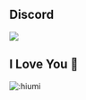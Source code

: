 ## Discord

<a href="https://discord.com/users/991777093312585808">
    <img src="hhttps://lanyard.cnrad.dev/api/991777093312585808?theme=dark&bg=655471&animated=true&idleMessage=%22I%20love%20you!%22&showDisplayName=true">
  </a>

## I Love You 💜

![:hiumi](https://moe-counter.glitch.me/get/@hitomihiumi?theme=rule34)